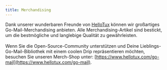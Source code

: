 ```yaml
---
title: Merchandising
---
```


Dank unserer wunderbaren Freunde von [HelloTux](https://www.hellotux.com)
können wir großartiges Go-Mail-Merchandising anbieten. Alle Merchandising-Artikel 
sind bestickt, um die bestmögliche und langlebige Qualität zu gewährleisten.<br />
<br />
Wenn Sie die Open-Source-Community unterstützen und Deine 
Lieblings-Go-Mail-Bibliothek mit einem coolen Drip repräsentieren möchten, 
besuchen Sie unseren Merch-Shop unter:
[https://www.hellotux.com/go-mail](https://www.hellotux.com/go-mail).